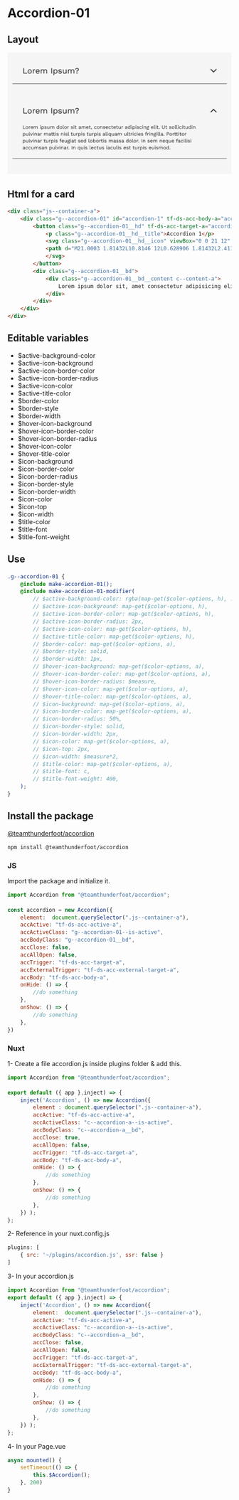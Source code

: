 # Accordion-01

## Layout

![alt text][accordion-01]

[accordion-01]: /src/img/global-components/accordion/accordion-01.png

## Html for a card

```html
<div class="js--container-a">
    <div class="g--accordion-01" id="accordion-1" tf-ds-acc-body-a="accordion-1"> 
        <button class="g--accordion-01__hd" tf-ds-acc-target-a="accordion-1">
            <p class="g--accordion-01__hd__title">Accordion 1</p>
            <svg class="g--accordion-01__hd__icon" viewBox="0 0 21 12" fill="none">
            <path d="M21.0003 1.81432L10.8146 12L0.628906 1.81432L2.4114 -7.79153e-08L10.8146 8.18037L19.2178 -8.12545e-07L21.0003 1.81432Z" fill="#1A191D"/>
            </svg>
        </button>
        <div class="g--accordion-01__bd">
            <div class="g--accordion-01__bd__content c--content-a">
                Lorem ipsum dolor sit, amet consectetur adipisicing elit. Consequuntur nesciunt, sed quaerat ut a sapiente quia ea! Doloribus architecto aut voluptates quasi perspiciatis fugiat non nisi magni libero rem! Ducimus.
            </div>
        </div>
    </div>
</div>
```

## Editable variables

- $active-background-color
- $active-icon-background
- $active-icon-border-color
- $active-icon-border-radius
- $active-icon-color
- $active-title-color
- $border-color
- $border-style
- $border-width
- $hover-icon-background
- $hover-icon-border-color
- $hover-icon-border-radius
- $hover-icon-color
- $hover-title-color
- $icon-background
- $icon-border-color
- $icon-border-radius
- $icon-border-style
- $icon-border-width
- $icon-color
- $icon-top
- $icon-width
- $title-color
- $title-font
- $title-font-weight

## Use

```scss
.g--accordion-01 {
    @include make-accordion-01();
    @include make-accordion-01-modifier(
        // $active-background-color: rgba(map-get($color-options, h), .2),
        // $active-icon-background: map-get($color-options, h),
        // $active-icon-border-color: map-get($color-options, h),
        // $active-icon-border-radius: 2px,
        // $active-icon-color: map-get($color-options, h),
        // $active-title-color: map-get($color-options, h),
        // $border-color: map-get($color-options, a),
        // $border-style: solid,
        // $border-width: 1px,
        // $hover-icon-background: map-get($color-options, a),
        // $hover-icon-border-color: map-get($color-options, a),
        // $hover-icon-border-radius: $measure,
        // $hover-icon-color: map-get($color-options, a),
        // $hover-title-color: map-get($color-options, a),
        // $icon-background: map-get($color-options, a),
        // $icon-border-color: map-get($color-options, a),
        // $icon-border-radius: 50%,
        // $icon-border-style: solid,
        // $icon-border-width: 2px,
        // $icon-color: map-get($color-options, a),
        // $icon-top: 2px,
        // $icon-width: $measure*2,
        // $title-color: map-get($color-options, a),
        // $title-font: c,
        // $title-font-weight: 400,
    );
}
```

## Install the package

[@teamthunderfoot/accordion](https://www.npmjs.com/package/@teamthunderfoot/accordion)

```sh
npm install @teamthunderfoot/accordion
```

### JS

Import the package and initialize it.

```js
import Accordion from "@teamthunderfoot/accordion";

const accordion = new Accordion({
    element:  document.querySelector(".js--container-a"),
    accActive: "tf-ds-acc-active-a",
    accActiveClass: "g--accordion-01--is-active",
    accBodyClass: "g--accordion-01__bd",
    accClose: false,
    accAllOpen: false,
    accTrigger: "tf-ds-acc-target-a",
    accExternalTrigger: "tf-ds-acc-external-target-a",
    accBody: "tf-ds-acc-body-a",
    onHide: () => {
        //do something
    },
    onShow: () => {
        //do something
    },
})
```

### Nuxt

1- Create a file accordion.js inside plugins folder & add this.

```js
import Accordion from "@teamthunderfoot/accordion";

export default ({ app },inject) => {
    inject('Accordion', () => new Accordion({
        element : document.querySelector(".js--container-a"),
        accActive: "tf-ds-acc-active-a",
        accActiveClass: "c--accordion-a--is-active",
        accBodyClass: "c--accordion-a__bd",
        accClose: true,
        accAllOpen: false,
        accTrigger: "tf-ds-acc-target-a",
        accBody: "tf-ds-acc-body-a",
        onHide: () => {
            //do something
        },
        onShow: () => {
            //do something
        },
    }) );
};
```

2- Reference in your nuxt.config.js

```js
plugins: [
    { src: '~/plugins/accordion.js', ssr: false }
]
```

3- In your accordion.js

```js
import Accordion from "@teamthunderfoot/accordion";
export default ({ app },inject) => {
    inject('Accordion', () => new Accordion({
        element:  document.querySelector(".js--container-a"),
        accActive: "tf-ds-acc-active-a",
        accActiveClass: "c--accordion-a--is-active",
        accBodyClass: "c--accordion-a__bd",
        accClose: false,
        accAllOpen: false,
        accTrigger: "tf-ds-acc-target-a",
        accExternalTrigger: "tf-ds-acc-external-target-a",
        accBody: "tf-ds-acc-body-a",
        onHide: () => {
            //do something
        },
        onShow: () => {
            //do something
        },
    }) );
};
```

4- In your Page.vue

```js
async mounted() {
    setTimeout(() => {
        this.$Accordion();
    }, 200)
}
```